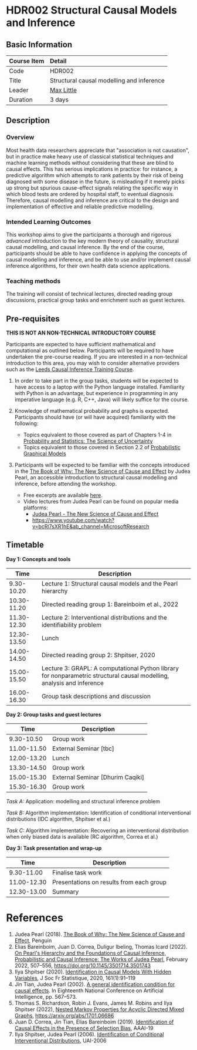 # HDR002 Structural Causal Models and Inference

## Basic Information

| Course Item | Detail |
| :---- | :------ |
| Code | HDR002 |
| Title | Structural causal modelling and inference |
| Leader | [Max Little](http://www.maxlittle.net/home/index.php) |
| Duration | 3 days |

## Description

### Overview 

Most health data researchers appreciate that "association is not causation", but in practice make heavy use of classical statistical techniques and machine learning methods without considering that these are blind to causal effects. This has serious implications in practice: for instance, a predictive algorithm which attempts to rank patients by their risk of being diagnosed with some disease in the future, is misleading if it merely picks up strong but spurious cause-effect signals relating the specific way in which blood tests are ordered by hospital staff, to eventual diagnosis. Therefore, causal modelling and inference are critical to the design and implementation of effective and reliable predictive modelling.

### Intended Learning Outcomes

This workshop aims to give the participants a thorough and rigorous *advanced* introduction to the key modern theory of causality, structural causal modelling, and causal inference. By the end of the course, participants should be able to have confidence in applying the concepts of causal modelling and inference, and be able to use and/or implement causal inference algorithms, for their own health data science applications.

### Teaching methods

The training will consist of technical lectures, directed reading group discussions, practical group tasks and enrichment such as guest lectures.

## Pre-requisites

**THIS IS NOT AN NON-TECHNICAL INTRODUCTORY COURSE** 

Participants are expected to have sufficient mathematical and computational as outlined below. Participants will be required to have undertaken the pre-course reading. If you are interested in a non-technical introduction to this area, you may wish to consider alternative providers such as the [Leeds Causal Inference Training Course](https://www.causalinsights.com/training/).

1. In order to take part in the group tasks, students will be expected to have access to a laptop with the Python language installed. Familiarity with Python is an advantage, but experience in programming in any imperative language (e.g. R, C++, Java) will likely suffice for the course.

2. Knowledge of mathematical probability and graphs is expected. Participants should have (or will have acquired) familiarity with the following: 
    - Topics equivalent to those covered as part of Chapters 1-4 in [Probability and Statistics: The Science of Uncertainty](https://www.utstat.toronto.edu/mikevans/jeffrosenthal/book.pdf)
    - Topics equivalent to those covered in Section 2.2 of [Probabilistic Graphical Models](http://mcb111.org/w06/KollerFriedman.pdf)

3. Participants will be expected to be familiar with the concepts introduced in the [The Book of Why: The New Science of Cause and Effect](https://en.wikipedia.org/wiki/The_Book_of_Why) by Judea Pearl, an accessible introduction to structural causal modelling and inference, before attending the workshop.  
    - Free excerpts are available [here](http://bayes.cs.ucla.edu/WHY/). 
    - Video lectures from Judea Pearl can be found on popular media platforms: 
      - [Judea Pearl - The New Science of Cause and Effect](https://www.youtube.com/watch?v=ZaPV1OSEpHw&ab_channel=PyData)
      - https://www.youtube.com/watch?v=bcRl7sXR1hE&ab_channel=MicrosoftResearch

## Timetable

**Day 1: Concepts and tools**

| Time | Description | 
| ---- | ----------- |
| 9.30-10.20 | Lecture 1: Structural causal models and the Pearl hierarchy |
| 10.30-11.20 | Directed reading group 1: Bareinboim et al., 2022 |
| 11.30-12.30 | Lecture 2: Interventional distributions and the identifiability problem |
| 12.30-13.50 | Lunch |
| 14.00-14.50 | Directed reading group 2: Shpitser, 2020 |
| 15.00-15.50 | Lecture 3: GRAPL: A computational Python library for nonparametric structural causal modelling, analysis and inference |
| 16.00-16.30 | Group task descriptions and discussion |

**Day 2: Group tasks and guest lectures**

| Time | Description | 
| ---- | ----------- |
| 9.30-10.50 | Group work | 
| 11.00-11.50 | External Seminar [tbc] | 
| 12.00-13.20 | Lunch | 
| 13.30-14.50 | Group work | 
| 15.00-15.30 | External Seminar [Dhurim Caqiki] | 
| 15.30-16.30 | Group work | 

*Task A:* Application: modelling and structural inference problem

*Task B:* Algorithm implementation: Identification of conditional interventional distributions (IDC algorithm, Shpitser et al.)

*Task C:* Algorithm implementation: Recovering an interventional distribution when only biased data is available (RC algorithm, Correa et al.)

**Day 3: Task presentation and wrap-up**

| Time | Description | 
| ---- | ----------- |
| 9.30-11.00 | Finalise task work | 
| 11.00-12.30 | Presentations on results from each group | 
| 12.30-13.00 | Summary | 

# References

1. Judea Pearl (2018). [The Book of Why: The New Science of Cause and Effect](http://bayes.cs.ucla.edu/WHY/), Penguin
2. Elias Bareinboim, Juan D. Correa, Duligur Ibeling, Thomas Icard (2022). [On Pearl's Hierarchy and the Foundations of Causal Inference, Probabilistic and Causal Inference: The Works of Judea Pearl](https://causalai.net/r60.pdf), February 2022, 507–556, https://doi.org/10.1145/3501714.3501743
3. Ilya Shpitser (2020). [Identification in Causal Models With Hidden Variables](https://pubmed.ncbi.nlm.nih.gov/33240555/), J Soc Fr Statistique, 2020, 161(1):91–119
4. Jin Tian, Judea Pearl (2002). [A general identification condition for causal effects](https://www.aaai.org/Library/AAAI/2002/aaai02-085.php). In Eighteenth National Conference on Artificial Intelligence, pp. 567–573.
5. Thomas S. Richardson, Robin J. Evans, James M. Robins and Ilya Shpitser (2022), [Nested Markov Properties for Acyclic Directed Mixed Graphs](https://arxiv.org/abs/1701.06686), https://arxiv.org/abs/1701.06686
6. Juan D. Correa, Jin Tian, Elias Bareinboim (2019). [Identification of Causal Effects in the Presence of Selection Bias](https://ojs.aaai.org/index.php/AAAI/article/view/4125), AAAI-19
7. Ilya Shpitser, Judea Pearl (2006). [Identification of Conditional Interventional Distributions](https://arxiv.org/abs/1206.6876), UAI-2006


